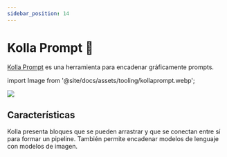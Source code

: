 ```yaml
---
sidebar_position: 14
---
```


# Kolla Prompt 🚧

[Kolla Prompt](https://kollaprompt.com) es una herramienta para encadenar gráficamente prompts.

import Image from '@site/docs/assets/tooling/kollaprompt.webp';

<div style={{textAlign: 'center'}}>
  <img src={Image} style={{width: "750px"}}/>
</div>

## Características

Kolla presenta bloques que se pueden arrastrar y que se conectan entre sí para formar un pipeline. También permite encadenar modelos de lenguaje con modelos de imagen.